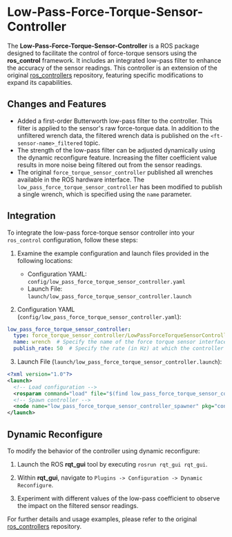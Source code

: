 # Low-Pass-Force-Torque-Sensor-Controller

The **Low-Pass-Force-Torque-Sensor-Controller** is a ROS package designed to facilitate the control of force-torque sensors using the **ros_control** framework. It includes an integrated low-pass filter to enhance the accuracy of the sensor readings. This controller is an extension of the original [ros_controllers](https://github.com/ros-controls/ros_controllers) repository, featuring specific modifications to expand its capabilities.

## Changes and Features

- Added a first-order Butterworth low-pass filter to the controller. This filter is applied to the sensor's raw force-torque data. In addition to the unfiltered wrench data, the filtered wrench data is published on the `<ft-sensor-name>_filtered` topic.
- The strength of the low-pass filter can be adjusted dynamically using the dynamic reconfigure feature. Increasing the filter coefficient value results in more noise being filtered out from the sensor readings.
- The original `force_torque_sensor_controller` published all wrenches available in the ROS hardware interface. The `low_pass_force_torque_sensor_controller` has been modified to publish a single wrench, which is specified using the `name` parameter.

## Integration

To integrate the low-pass force-torque sensor controller into your `ros_control` configuration, follow these steps:

1. Examine the example configuration and launch files provided in the following locations:
   - Configuration YAML: `config/low_pass_force_torque_sensor_controller.yaml`
   - Launch File: `launch/low_pass_force_torque_sensor_controller.launch`

2. Configuration YAML (`config/low_pass_force_torque_sensor_controller.yaml`):

```yaml
low_pass_force_torque_sensor_controller:
  type: force_torque_sensor_controller/LowPassForceTorqueSensorController  # Specify the controller type as LowPassForceTorqueSensorController
  name: wrench  # Specify the name of the force torque sensor interface to be published
  publish_rate: 50  # Specify the rate (in Hz) at which the controller publishes data
```

3. Launch File (`launch/low_pass_force_torque_sensor_controller.launch`):

```xml
<?xml version="1.0"?>
<launch>
  <!-- Load configuration -->
  <rosparam command="load" file="$(find low_pass_force_torque_sensor_controller)/low_pass_force_torque_sensor_controller.yaml" />
  <!-- Spawn controller -->
  <node name="low_pass_force_torque_sensor_controller_spawner" pkg="controller_manager" type="spawner" output="screen" args="low_pass_force_torque_sensor_controller" />
</launch>
```

## Dynamic Reconfigure

To modify the behavior of the controller using dynamic reconfigure:

1. Launch the ROS **rqt_gui** tool by executing `rosrun rqt_gui rqt_gui`.

2. Within **rqt_gui**, navigate to `Plugins -> Configuration -> Dynamic Reconfigure`.

3. Experiment with different values of the low-pass coefficient to observe the impact on the filtered sensor readings.

For further details and usage examples, please refer to the original [ros_controllers](https://github.com/ros-controls/ros_controllers) repository.